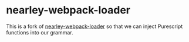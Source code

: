 # nearley-webpack-loader

This is a fork of [nearley-webpack-loader](https://www.npmjs.com/package/nearley-webpack-loader) so that we can inject Purescript functions into our grammar.